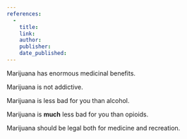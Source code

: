 ```yaml
---
references:
  -
    title: 
    link: 
    author: 
    publisher: 
    date_published: 
---
```


Marijuana has enormous medicinal benefits.

Marijuana is not addictive.

Marijuana is less bad for you than alcohol.

Marijuana is __much__ less bad for you than opioids.

Marijuana should be legal both for medicine and recreation.
